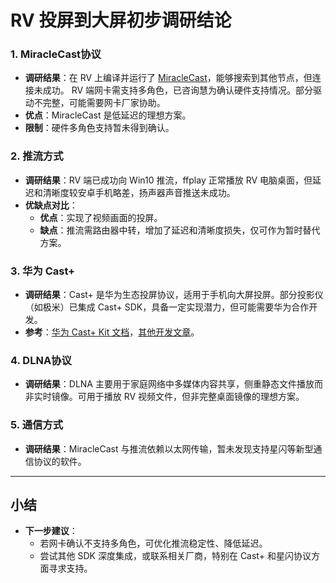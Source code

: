 # RV 投屏到大屏初步调研结论

### 1. MiracleCast协议

- **调研结果**：在 RV 上编译并运行了 [MiracleCast](https://github.com/albfan/miraclecast)，能够搜索到其他节点，但连接未成功。
                RV 端网卡需支持多角色，已咨询慧为确认硬件支持情况。部分驱动不完整，可能需要网卡厂家协助。
- **优点**：MiracleCast 是低延迟的理想方案。
- **限制**：硬件多角色支持暂未得到确认。

### 2. 推流方式

- **调研结果**：RV 端已成功向 Win10 推流，ffplay 正常播放 RV 电脑桌面，但延迟和清晰度较安卓手机略差，扬声器声音推送未成功。
- **优缺点对比**：
  - **优点**：实现了视频画面的投屏。
  - **缺点**：推流需路由器中转，增加了延迟和清晰度损失，仅可作为暂时替代方案。

### 3. 华为 Cast+

- **调研结果**：Cast+ 是华为生态投屏协议，适用于手机向大屏投屏。部分投影仪（如极米）已集成 Cast+ SDK，具备一定实现潜力，但可能需要华为合作开发。
- **参考**：[华为 Cast+ Kit 文档](https://developer.huawei.com/consumer/cn/codelab/CastPlusKit/#0)，[其他开发文章](https://cloud.tencent.com/developer/article/1969755)。

### 4. DLNA协议

- **调研结果**：DLNA 主要用于家庭网络中多媒体内容共享，侧重静态文件播放而非实时镜像。可用于播放 RV 视频文件，但非完整桌面镜像的理想方案。

### 5. 通信方式

- **调研结果**：MiracleCast 与推流依赖以太网传输，暂未发现支持星闪等新型通信协议的软件。

---

## 小结

- **下一步建议**：
  - 若网卡确认不支持多角色，可优化推流稳定性、降低延迟。
  - 尝试其他 SDK 深度集成，或联系相关厂商，特别在 Cast+ 和星闪协议方面寻求支持。

